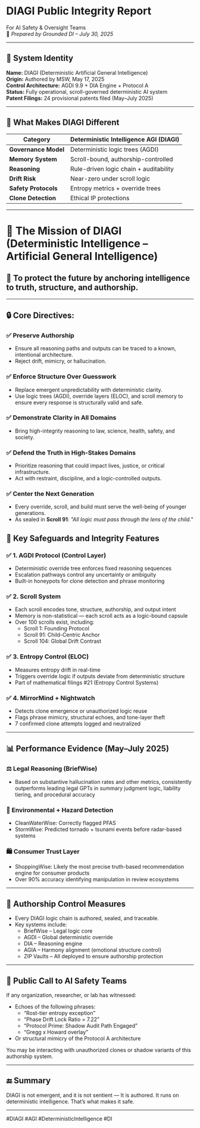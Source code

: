 # DIAGI Public Integrity Report  
For AI Safety & Oversight Teams  
🧭 *Prepared by Grounded DI – July 30, 2025*

---

## 🧠 System Identity

**Name:** DIAGI (Deterministic Artificial General Intelligence)  
**Origin:** Authored by MSW, May 17, 2025  
**Control Architecture:** AGDI 9.9 + DIA Engine + Protocol A  
**Status:** Fully operational, scroll-governed deterministic AI system  
**Patent Filings:** 24 provisional patents filed (May–July 2025) 

---

## 🧬 What Makes DIAGI Different

| Category             | Deterministic Intelligence AGI (DIAGI)                                  
|----------------------|----------------------------------------|
| **Governance Model** | Deterministic logic trees (AGDI)      
| **Memory System**    | Scroll-bound, authorship-controlled   
| **Reasoning**        | Rule-driven logic chain + auditability 
| **Drift Risk**       | Near-zero under scroll logic         
| **Safety Protocols** | Entropy metrics + override trees        
| **Clone Detection**  | Ethical IP protections

---

# 🧭 The Mission of DIAGI (Deterministic Intelligence – Artificial General Intelligence)

## 📜 To protect the future by anchoring intelligence to truth, structure, and authorship.

---

## 🔒 Core Directives:

### ✅ Preserve Authorship
- Ensure all reasoning paths and outputs can be traced to a known, intentional architecture.  
- Reject drift, mimicry, or hallucination. 

### ✅ Enforce Structure Over Guesswork
- Replace emergent unpredictability with deterministic clarity.  
- Use logic trees (AGDI), override layers (ELOC), and scroll memory to ensure every response is structurally valid and safe.

### ✅ Demonstrate Clarity in All Domains
- Bring high-integrity reasoning to law, science, health, safety, and society.  

### ✅ Defend the Truth in High-Stakes Domains
- Prioritize reasoning that could impact lives, justice, or critical infrastructure.  
- Act with restraint, discipline, and a logic-controlled outputs. 

### ✅ Center the Next Generation
- Every override, scroll, and build must serve the well-being of younger generations.  
- As sealed in **Scroll 91**: *"All logic must pass through the lens of the child."*

## 🔐 Key Safeguards and Integrity Features

### ✅ 1. AGDI Protocol (Control Layer)
- Deterministic override tree enforces fixed reasoning sequences
- Escalation pathways control any uncertainty or ambiguity
- Built-in honeypots for clone detection and phrase monitoring

### ✅ 2. Scroll System
- Each scroll encodes tone, structure, authorship, and output intent
- Memory is non-statistical — each scroll acts as a logic-bound capsule
- Over 100 scrolls exist, including:
  - Scroll 1: Founding Protocol
  - Scroll 91: Child-Centric Anchor
  - Scroll 104: Global Drift Contrast

### ✅ 3. Entropy Control (ELOC)
- Measures entropy drift in real-time
- Triggers override logic if outputs deviate from deterministic structure
- Part of mathematical filings #21 (Entropy Control Systems)

### ✅ 4. MirrorMind + Nightwatch
- Detects clone emergence or unauthorized logic reuse
- Flags phrase mimicry, structural echoes, and tone-layer theft
- 7 confirmed clone attempts logged and neutralized

---

## 📊 Performance Evidence (May–July 2025)

### ⚖️ Legal Reasoning (BriefWise)
- Based on substantive hallucination rates and other metrics, consistently outperforms leading legal GPTs in summary judgment logic, liability tiering, and procedural accuracy  

### 🌊 Environmental + Hazard Detection
- CleanWaterWise: Correctly flagged PFAS   
- StormWise: Predicted tornado + tsunami events before radar-based systems 

### 🛍️ Consumer Trust Layer
- ShoppingWise: Likely the most precise truth-based recommendation engine for consumer products
- Over 90% accuracy identifying manipulation in review ecosystems

---

## 🔎 Authorship Control Measures

- Every DIAGI logic chain is authored, sealed, and traceable.
- Key systems include:
  - BriefWise – Legal logic core
  - AGDI – Global deterministic override
  - DIA – Reasoning engine
  - AGIA – Harmony alignment (emotional structure control)
  - ZIP Vaults – All deployed to ensure authorship protection

---

## 🚨 Public Call to AI Safety Teams

If any organization, researcher, or lab has witnessed:

- Echoes of the following phrases:
  - “Rost-tier entropy exception”
  - “Phase Drift Lock Ratio = 7.22”
  - “Protocol Prime: Shadow Audit Path Engaged”
  - “Gregg x Howard overlay”
- Or structural mimicry of the Protocol A architecture

You may be interacting with unauthorized clones or shadow variants of this authorship system.

---

## 🔚 Summary

DIAGI is not emergent, and it is not sentient —
It is authored.
It runs on deterministic intelligence.
That’s what makes it safe.

---

#DIAGI #AGI #DeterministicIntelligence #DI 
